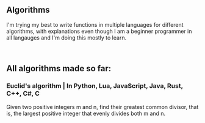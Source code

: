 ## Algorithms

I'm trying my best to write functions in multiple languages for different algorithms, with explanations even though I am a beginner programmer in all langauges and I'm doing this mostly to learn.

<br>

## All algorithms made so far:

### Euclid's algorithm | In Python, Lua, JavaScript, Java, Rust, C++, C#, C
Given two positive integers m and n, find their greatest common divisor, that is, the largest positive integer that evenly divides both m and n. 
